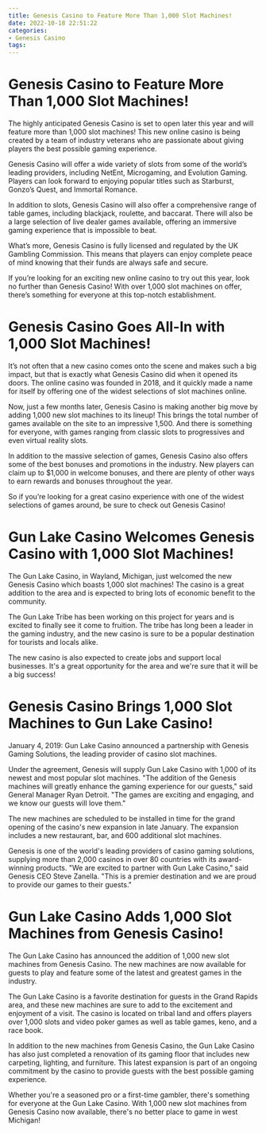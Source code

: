 ```yaml
---
title: Genesis Casino to Feature More Than 1,000 Slot Machines!
date: 2022-10-18 22:51:22
categories:
- Genesis Casino
tags:
---
```



#  Genesis Casino to Feature More Than 1,000 Slot Machines!

The highly anticipated Genesis Casino is set to open later this year and will feature more than 1,000 slot machines! This new online casino is being created by a team of industry veterans who are passionate about giving players the best possible gaming experience.

Genesis Casino will offer a wide variety of slots from some of the world’s leading providers, including NetEnt, Microgaming, and Evolution Gaming. Players can look forward to enjoying popular titles such as Starburst, Gonzo’s Quest, and Immortal Romance.

In addition to slots, Genesis Casino will also offer a comprehensive range of table games, including blackjack, roulette, and baccarat. There will also be a large selection of live dealer games available, offering an immersive gaming experience that is impossible to beat.

What’s more, Genesis Casino is fully licensed and regulated by the UK Gambling Commission. This means that players can enjoy complete peace of mind knowing that their funds are always safe and secure.

If you’re looking for an exciting new online casino to try out this year, look no further than Genesis Casino! With over 1,000 slot machines on offer, there’s something for everyone at this top-notch establishment.

#  Genesis Casino Goes All-In with 1,000 Slot Machines!

It’s not often that a new casino comes onto the scene and makes such a big impact, but that is exactly what Genesis Casino did when it opened its doors. The online casino was founded in 2018, and it quickly made a name for itself by offering one of the widest selections of slot machines online.

Now, just a few months later, Genesis Casino is making another big move by adding 1,000 new slot machines to its lineup! This brings the total number of games available on the site to an impressive 1,500. And there is something for everyone, with games ranging from classic slots to progressives and even virtual reality slots.

In addition to the massive selection of games, Genesis Casino also offers some of the best bonuses and promotions in the industry. New players can claim up to $1,000 in welcome bonuses, and there are plenty of other ways to earn rewards and bonuses throughout the year.

So if you’re looking for a great casino experience with one of the widest selections of games around, be sure to check out Genesis Casino!

#  Gun Lake Casino Welcomes Genesis Casino with 1,000 Slot Machines!

The Gun Lake Casino, in Wayland, Michigan, just welcomed the new Genesis Casino which boasts 1,000 slot machines! The casino is a great addition to the area and is expected to bring lots of economic benefit to the community.

The Gun Lake Tribe has been working on this project for years and is excited to finally see it come to fruition. The tribe has long been a leader in the gaming industry, and the new casino is sure to be a popular destination for tourists and locals alike.

The new casino is also expected to create jobs and support local businesses. It's a great opportunity for the area and we're sure that it will be a big success!

#  Genesis Casino Brings 1,000 Slot Machines to Gun Lake Casino!

January 4, 2019: Gun Lake Casino announced a partnership with Genesis Gaming Solutions, the leading provider of casino slot machines. 

Under the agreement, Genesis will supply Gun Lake Casino with 1,000 of its newest and most popular slot machines. "The addition of the Genesis machines will greatly enhance the gaming experience for our guests," said General Manager Ryan Detroit. "The games are exciting and engaging, and we know our guests will love them."

The new machines are scheduled to be installed in time for the grand opening of the casino's new expansion in late January. The expansion includes a new restaurant, bar, and 600 additional slot machines.

Genesis is one of the world's leading providers of casino gaming solutions, supplying more than 2,000 casinos in over 80 countries with its award-winning products. "We are excited to partner with Gun Lake Casino," said Genesis CEO Steve Zanella. "This is a premier destination and we are proud to provide our games to their guests."

#  Gun Lake Casino Adds 1,000 Slot Machines from Genesis Casino!

The Gun Lake Casino has announced the addition of 1,000 new slot machines from Genesis Casino. The new machines are now available for guests to play and feature some of the latest and greatest games in the industry.

The Gun Lake Casino is a favorite destination for guests in the Grand Rapids area, and these new machines are sure to add to the excitement and enjoyment of a visit. The casino is located on tribal land and offers players over 1,000 slots and video poker games as well as table games, keno, and a race book.

In addition to the new machines from Genesis Casino, the Gun Lake Casino has also just completed a renovation of its gaming floor that includes new carpeting, lighting, and furniture. This latest expansion is part of an ongoing commitment by the casino to provide guests with the best possible gaming experience.

Whether you're a seasoned pro or a first-time gambler, there's something for everyone at the Gun Lake Casino. With 1,000 new slot machines from Genesis Casino now available, there's no better place to game in west Michigan!
